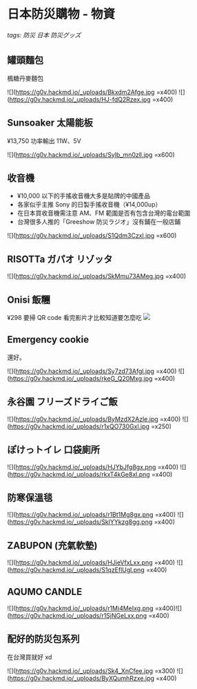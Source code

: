 # 日本防災購物 - 物資

###### tags: 防災 日本 防災グッズ


## 罐頭麵包

楓糖丹麥麵包

![](https://g0v.hackmd.io/_uploads/Bkxdm2Afge.jpg =x400) ![](https://g0v.hackmd.io/_uploads/HJ-fdQ2Rzex.jpg =x400)

## Sunsoaker 太陽能板

¥13,750
功率輸出 11W、5V

![](https://g0v.hackmd.io/_uploads/Sylb_mn0zll.jpg =x600)

## 收音機

- ¥10,000 以下的手搖收音機大多是貼牌的中國產品
- 各家似乎主推 Sony 的日製手搖收音機（¥14,000up）
- 在日本買收音機需注意 AM、FM 範圍是否有包含台灣的電台範圍
- 台灣很多人推的「Greeshow 防災ラジオ」沒有鋪在一般店鋪

![](https://g0v.hackmd.io/_uploads/S1Qdm3Czxl.jpg =x600)

## RISOTTa ガパオ リゾッタ
![](https://g0v.hackmd.io/_uploads/SkMmu73AMeg.jpg =x400)

## Onisi 飯糰
¥298
要掃 QR code 看完影片才比較知道要怎麼吃
![](https://g0v.hackmd.io/_uploads/SkpttZg8gl.png)

## Emergency cookie
還好。

![](https://g0v.hackmd.io/_uploads/Sy7zd73Afgl.jpg =x400) ![](https://g0v.hackmd.io/_uploads/rkeG_Q20Mxg.jpg =x400)

## 永谷園 フリーズドライご飯

![](https://g0v.hackmd.io/_uploads/ByMzdX2Azle.jpg =x400) ![](https://g0v.hackmd.io/_uploads/r1xQO730Gxl.jpg =x250)


## ぽけっトイレ 口袋廁所

![](https://g0v.hackmd.io/_uploads/HJYbJfg8gx.png =x400) ![](https://g0v.hackmd.io/_uploads/rkxT4kGe8xl.png =x400)


## 防寒保溫毯

![](https://g0v.hackmd.io/_uploads/r1Bt1Mg8gx.png =x400) ![](https://g0v.hackmd.io/_uploads/SklYYkzg8gg.png =x400)

## ZABUPON (充氣軟墊)

![](https://g0v.hackmd.io/_uploads/HJieVfxLxx.png =x400) ![](https://g0v.hackmd.io/_uploads/S1qzEflUgl.png =x400)


## AQUMO CANDLE

![](https://g0v.hackmd.io/_uploads/r1Mi4MeIxg.png =x400)![](https://g0v.hackmd.io/_uploads/r1SjNGeLxx.png =x400)



## 配好的防災包系列

在台灣買就好 xd

![](https://g0v.hackmd.io/_uploads/Sk4_XnCfee.jpg =x300) ![](https://g0v.hackmd.io/_uploads/ByXQumhRzxe.jpg =x400)



